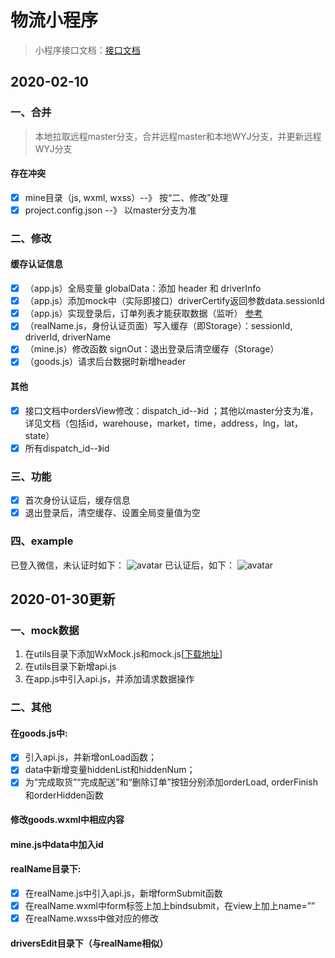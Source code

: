 # 物流小程序
> 小程序接口文档：[接口文档](https://github.com/guaidoukx/wuliu/小程序接口.docx)

## 2020-02-10
### 一、合并
> 本地拉取远程master分支，合并远程master和本地WYJ分支，并更新远程WYJ分支
#### 存在冲突
-   [x] mine目录（js, wxml, wxss）--》 按“二、修改”处理
-   [x] project.config.json --》 以master分支为准
### 二、修改
#### 缓存认证信息
-  [x] （app.js）全局变量 globalData：添加 header 和 driverInfo
-  [x] （app.js）添加mock中（实际即接口）driverCertify返回参数data.sessionId
-  [x] （app.js）实现登录后，订单列表才能获取数据（监听） [参考](https://github.com/xyxl1997/watch)
-  [x] （realName.js，身份认证页面）写入缓存（即Storage）：sessionId, driverId, driverName
-  [x] （mine.js）修改函数 signOut：退出登录后清空缓存（Storage）
-  [x] （goods.js）请求后台数据时新增header
#### 其他
-  [x] 接口文档中ordersView修改：dispatch_id--》id ；其他以master分支为准，详见文档（包括id，warehouse，market，time，address，lng，lat，state）
-  [x] 所有dispatch_id--》id
### 三、功能
-  [x] 首次身份认证后，缓存信息
-  [x] 退出登录后，清空缓存、设置全局变量值为空
### 四、example
已登入微信，未认证时如下：
![avatar](https://github.com/guaidoukx/wuliu/example/个人中心-未登录.PNG)
已认证后，如下：
![avatar](https://github.com/guaidoukx/wuliu/example/个人中心-已登录.PNG)

## 2020-01-30更新
### 一、mock数据

1.	在utils目录下添加WxMock.js和mock.js[[下载地址](https://github.com/webx32/WxMock/tree/master/dist)]
2.  在utils目录下新增api.js
3.  在app.js中引入api.js，并添加请求数据操作

### 二、其他
#### 在goods.js中:
-   [x] 引入api.js，并新增onLoad函数；
-   [x] data中新增变量hiddenList和hiddenNum；
-   [x] 为“完成取货”“完成配送”和“删除订单”按钮分别添加orderLoad, orderFinish和orderHidden函数
#### 修改goods.wxml中相应内容
#### mine.js中data中加入id
#### realName目录下:
-   [x] 在realName.js中引入api.js，新增formSubmit函数
-   [x] 在realName.wxml中form标签上加上bindsubmit，在view上加上name=””
-   [x] 在realName.wxss中做对应的修改
#### driversEdit目录下（与realName相似）


